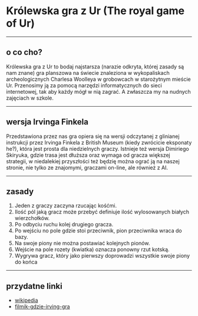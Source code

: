 # Królewska gra z Ur (The royal game of Ur)
----
## o co cho?

Królewska gra z Ur to bodaj najstarsza (narazie odkryta, której zasady są nam znane) gra planszowa na świecie znaleziona w wykopaliskach archeologicznych Charlesa Woolleya w grobowcach w starożytnym mieście Ur. Przenosimy ją za pomocą narzędzi informatycznych do sieci internetowej, tak aby każdy mógł w nią zagrać. A zwłaszcza my na nudnych zajęciach w szkole.

----
## wersja Irvinga Finkela

Przedstawiona przez nas gra opiera się na wersji odczytanej z glinianej instrukcji przez Irvinga Finkela z British Museum (kiedy zwrócicie eksponaty he?), która jest prosta dla niedzielnych graczy. Istnieje też wersja Dimiriego Skiryuka, gdzie trasa jest dłuższa oraz wymaga od gracza większej strategii, w niedalekiej przyszłości też będzię można ograć ją na naszej stronie, nie tylko ze znajomymi, graczami on-line, ale również z AI.

----
## zasady
1. Jeden z graczy zaczyna rzucając kośćmi.
2. Ilość pól jaką gracz może przebyć definiuje ilość wylosowanych białych wierzchołków.
3. Po odbyciu ruchu kolej drugiego gracza.
4. Po wejściu no pole gdzie stoi przeciwnik, pion przeciwnika wraca do bazy.
5. Na swoje piony nie można postawiać kolejnych pionów.
6. Wejście na pole rozety (kwiatka) oznacza ponowny rzut kotską.
7. Wygrywa gracz, który jako pierwszy doprowadzi wszystkie swoje piony do końca

----
## przydatne linki
* [wikipedia](https://en.wikipedia.org/wiki/Royal_Game_of_Ur)
* [filmik-gdzie-irving-gra](https://www.youtube.com/watch?v=WZskjLq040I&t)